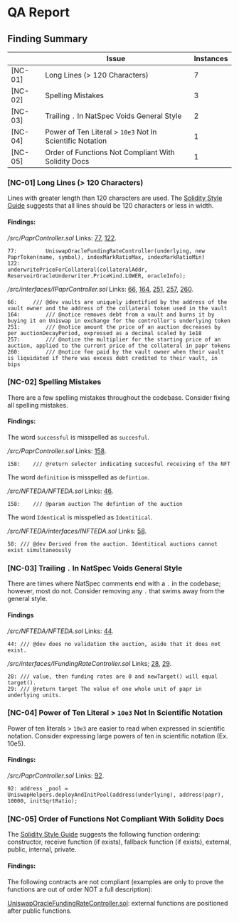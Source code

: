 # QA Report
## Finding Summary
||Issue|Instances|
|-|-|-|
|[NC-01]|Long Lines (> 120 Characters)|7|
|[NC-02]|Spelling Mistakes|3|
|[NC-03]|Trailing `.` In NatSpec Voids General Style|2|
|[NC-04]|Power of Ten Literal > `10e3` Not In Scientific Notation|1|
|[NC-05]|Order of Functions Not Compliant With Solidity Docs|1|

### [NC-01] Long Lines (> 120 Characters)

Lines with greater length than 120 characters are used. The [Solidity Style Guide](https://docs.soliditylang.org/en/v0.8.17/style-guide.html#maximum-line-lengthhttps://docs.soliditylang.org/en/v0.8.17/style-guide.html#maximum-line-length) suggests that all lines should be 120 characters or less in width.

#### Findings:

*/src/PaprController.sol*
Links: [77](https://github.com/with-backed/papr/blob/9528f2711ff0c1522076b9f93fba13f88d5bd5e6/src/PaprController.sol#L77), [122](https://github.com/with-backed/papr/blob/9528f2711ff0c1522076b9f93fba13f88d5bd5e6/src/PaprController.sol#L122).
```solidity
77:	        UniswapOracleFundingRateController(underlying, new PaprToken(name, symbol), indexMarkRatioMax, indexMarkRatioMin)
122:	                    underwritePriceForCollateral(collateralAddr, ReservoirOracleUnderwriter.PriceKind.LOWER, oracleInfo);
```

*/src/interfaces/IPaprController.sol*
Links: [66](https://github.com/with-backed/papr/blob/9528f2711ff0c1522076b9f93fba13f88d5bd5e6/src/interfaces/IPaprController.sol#L66), [164](https://github.com/with-backed/papr/blob/9528f2711ff0c1522076b9f93fba13f88d5bd5e6/src/interfaces/IPaprController.sol#L164), [251](https://github.com/with-backed/papr/blob/9528f2711ff0c1522076b9f93fba13f88d5bd5e6/src/interfaces/IPaprController.sol#L251), [257](https://github.com/with-backed/papr/blob/9528f2711ff0c1522076b9f93fba13f88d5bd5e6/src/interfaces/IPaprController.sol#L257), [260](https://github.com/with-backed/papr/blob/9528f2711ff0c1522076b9f93fba13f88d5bd5e6/src/interfaces/IPaprController.sol#L260).
```solidity
66:	    /// @dev vaults are uniquely identified by the address of the vault owner and the address of the collateral token used in the vault
164:	    /// @notice removes debt from a vault and burns it by buying it on Uniswap in exchange for the controller's underlying token
251:	    /// @notice amount the price of an auction decreases by per auctionDecayPeriod, expressed as a decimal scaled by 1e18
257:	    /// @notice the multiplier for the starting price of an auction, applied to the current price of the collateral in papr tokens
260:	    /// @notice fee paid by the vault owner when their vault is liquidated if there was excess debt credited to their vault, in bips
```

### [NC-02] Spelling Mistakes

There are a few spelling mistakes throughout the codebase. Consider fixing all spelling mistakes.

#### Findings:

The word `successful` is misspelled as `succesful`.

*/src/PaprController.sol*
Links: [158](https://github.com/with-backed/papr/blob/9528f2711ff0c1522076b9f93fba13f88d5bd5e6/src/PaprController.sol#L158).
```solidity
158:	/// @return selector indicating succesful receiving of the NFT
```

The word `definition` is misspelled as `defintion`.

*/src/NFTEDA/NFTEDA.sol*
Links: [46](https://github.com/with-backed/papr/blob/9528f2711ff0c1522076b9f93fba13f88d5bd5e6/src/NFTEDA/NFTEDA.sol#L46).
```solidity
158:	/// @param auction The defintion of the auction
```

The word `Identical` is misspelled as `Identitical`.

*/src/NFTEDA/interfaces/INFTEDA.sol*
Links: [58](https://github.com/with-backed/papr/blob/9528f2711ff0c1522076b9f93fba13f88d5bd5e6/src/NFTEDA/interfaces/INFTEDA.sol#L58).
```solidity
58:	/// @dev Derived from the auction. Identitical auctions cannot exist simultaneously
```

### [NC-03] Trailing `.` In NatSpec Voids General Style

There are times where NatSpec comments end with a `.` in the codebase; however, most do not. Consider removing any `.` that swims away from the general style.

#### Findings

*/src/NFTEDA/NFTEDA.sol*
Links: [44](https://github.com/with-backed/papr/blob/9528f2711ff0c1522076b9f93fba13f88d5bd5e6/src/NFTEDA/NFTEDA.sol#L44).
```solidity
44:	/// @dev does no validation the auction, aside that it does not exist.
```

*/src/interfaces/IFundingRateController.sol*
Links; [28](https://github.com/with-backed/papr/blob/9528f2711ff0c1522076b9f93fba13f88d5bd5e6/src/interfaces/IFundingRateController.sol#L28), [29](https://github.com/with-backed/papr/blob/9528f2711ff0c1522076b9f93fba13f88d5bd5e6/src/interfaces/IFundingRateController.sol#L29).
```solidity
28:	/// value, then funding rates are 0 and newTarget() will equal target().
29:	/// @return target The value of one whole unit of papr in underlying units.
```

### [NC-04] Power of Ten Literal > `10e3` Not In Scientific Notation

Power of ten literals > `10e3` are easier to read when expressed in scientific notation. Consider expressing large powers of ten in scientific notation (Ex. 10e5).

#### Findings:

*/src/PaprController.sol*
Links: [92](https://github.com/with-backed/papr/blob/9528f2711ff0c1522076b9f93fba13f88d5bd5e6/src/PaprController.sol#L92).
```solidity
92:	address _pool = UniswapHelpers.deployAndInitPool(address(underlying), address(papr), 10000, initSqrtRatio);
```

### [NC-05] Order of Functions Not Compliant With Solidity Docs

The [Solidity Style Guide](https://docs.soliditylang.org/en/v0.8.17/style-guide.html#order-of-functions) suggests the following function ordering:  constructor, receive function (if exists), fallback function (if exists), external, public, internal, private.

#### Findings:

The following contracts are not compliant (examples are only to prove the functions are out of order NOT a full description): 

[UniswapOracleFundingRateController.sol](https://github.com/with-backed/papr/blob/9528f2711ff0c1522076b9f93fba13f88d5bd5e6/src/UniswapOracleFundingRateController.sol): external functions are positioned after public functions.